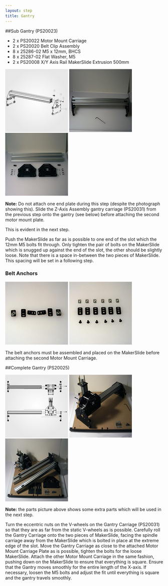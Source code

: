 ```yaml
---
layout: step
title: Gantry
---
```


##Sub Gantry (PS20023)

- 2 x PS20022 Motor Mount Carriage
- 2 x PS20020 Belt Clip Assembly
- 8 x 25286-02 M5 x 12mm, BHCS
- 8 x 25287-02 Flat Washer, M5
- 2 x PS20008 X/Y Axis Rail MakerSlide Extrusion 500mm

![exploded view of Gantry Carriage](/imgs/tPictures/PS20023_2.png) 
![](/imgs/tPictures/so_gantry_2.jpg)
![](/imgs/tPictures/so_gantry_parts_2.jpg)

**Note:** Do not attach one end plate during this step (despite the photograph showing this). Slide the Z-Axis Assembly gantry carriage (PS20031) from the previous step onto the gantry (see below) before attaching the second motor mount plate.

This is evident in the next step.

Push the MakerSlide as far as is possible to one end of the slot which the 12mm M5 bolts fit through. Only tighten the pair of bolts on the MakerSlide which is snugged up against the end of the slot, the other should be slightly loose. Note that there is a space in-between the two pieces of MakerSlide. This spacing will be set in a following step.

### Belt Anchors
![](/imgs/tPictures/so_belt_anchors_2.jpg)
![](/imgs/tPictures/so_belt_anchors_parts_2.jpg)

The belt anchors must be assembled and placed on the MakerSlide before attaching the second Motor Mount Carriage.

##Complete Gantry (PS20025)

![exploded view of Gantry Carriage](/imgs/tPictures/PS20025_2.png)  ![](/imgs/tPictures/so_assembly_carriage_gantry_2.jpg)
![](/imgs/tPictures/so_assembly_parts_2.jpg) 

**Note:** the parts picture above shows some extra parts which will be used in the next step.

Turn the eccentric nuts on the V-wheels on the Gantry Carriage (PS20031) so that they are as far from the static V-wheels as is possible. Carefully roll the Gantry Carriage onto the two pieces of MakerSlide, facing the spindle carriage away from the MakerSlide which is bolted in place at the extreme edge of the slot. Move the Gantry Carriage as close to the attached Motor Mount Carriage Plate as is possible, tighten the bolts for the loose MakerSlide. Attach the other Motor Mount Carriage in the same fashion, pushing down on the MakerSlide to ensure that everything is square. Ensure that the Gantry moves smoothly for the entire length of the X-axis. If necessary, loosen the M5 bolts and adjust the fit until everything is square and the gantry travels smoothly.

